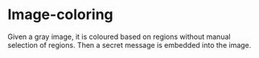 # Image-coloring
Given a gray image, it is coloured based on regions without manual selection of regions. Then a secret message is embedded into the image.
